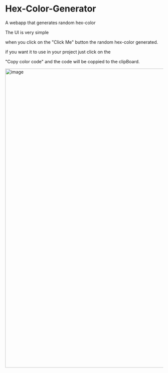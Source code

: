 # Hex-Color-Generator
A webapp that generates random hex-color

The UI is very simple

 when you click on the "Click Me" button the random hex-color generated.
 
 if you want it to use in your project just click on the 
 
 "Copy color code" and the code will be coppied to the clipBoard.
 

<img width="953" alt="image" src="https://user-images.githubusercontent.com/84653396/191605553-0b9be061-2c51-4fdd-989a-4f531e63cd08.png">

